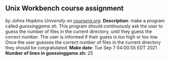 ## Unix Workbench course assignment
*by Johns Hopkins University on [coursera.org](https://www.coursera.org/).*
**Description**: make a program called *guessinggame.sh*. This program should continuously ask the user to guess the number of files in the current directory, until they guess the correct number. The user is informed if their guess is too high or too low. Once the user guesses the correct number of files in the current directory they should be congratulated.
**Make date**: Tue Sep  7 04:00:55 EDT 2021
**Number of lines in guessinggame.sh:** 25

